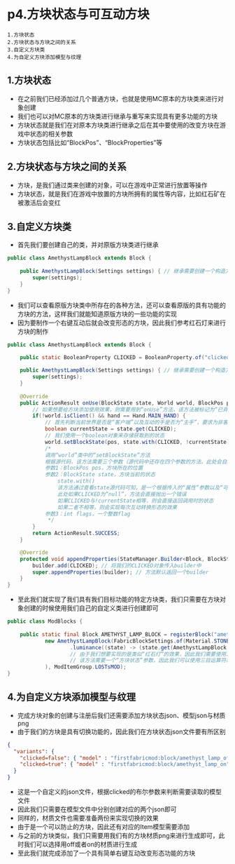 # p4.方块状态与可互动方块

    1.方块状态
    2.方块状态与方块之间的关系
    3.自定义方块类
    4.为自定义方块添加模型与纹理

## 1.方块状态
- 在之前我们已经添加过几个普通方块，也就是使用MC原本的方块类来进行对象创建
- 我们也可以对MC原本的方块类进行继承与重写来实现具有更多功能的方块
- 方块状态就是我们在对原本方块类进行继承之后在其中要使用的改变方块在游戏中状态的相关参数
- 方块状态包括比如“BlockPos”、“BlockProperties”等


## 2.方块状态与方块之间的关系
- 方块，是我们通过类来创建的对象，可以在游戏中正常进行放置等操作
- 方块状态，就是我们在游戏中放置的方块所拥有的属性等内容，比如红石矿在被激活后会变红


## 3.自定义方块类
- 首先我们要创建自己的类，并对原版方块类进行继承
```java
public class AmethystLampBlock extends Block {
    
    public AmethystLampBlock(Settings settings) { // 继承需要创建一个构造方法
        super(settings);
    }
}
```
- 我们可以查看原版方块类中所存在的各种方法，还可以查看原版的具有功能的方块的方法，这样我们就能知道原版方块的一些功能的实现
- 因为要制作一个右键互动后就会改变形态的方块，因此我们参考红石灯来进行方块的制作
```java
public class AmethystLampBlock extends Block {

    public static BooleanProperty CLICKED = BooleanProperty.of("clicked"); // 创建一个布尔属性对象来用于后续的条件判断
    
    public AmethystLampBlock(Settings settings) { // 继承需要创建一个构造方法
        super(settings);
    }
    
    @Override
    public ActionResult onUse(BlockState state, World world, BlockPos pos, PlayerEntity player, Hand hand, BlockHitResult hit) {
        // 如果想要给方块添加使用效果，则需要用到“onUse”方法，该方法被标记为“已弃用”，但是不影响我们对其进行重写
        if(!world.isClient() && hand == Hand.MAIN_HAND) {
            // 首先判断当前世界是否是“客户端”以及互动的手是否为“主手”，要求为非客户端以及主手
            boolean currentState = state.get(CLICKED);
            // 我们使用一个boolean对象来存储获取到的状态
            world.setBlockState(pos, state.with(CLICKED, !currentState), Block.NOTIFY_ALL);
            /* 
            调用“world”类中的“setBlockState”方法
            根据源代码，该方法需要三个参数（源代码中还存在四个参数的方法，此处会自动识别并调用三个参数的方法）
            参数1：BlockPos pos，方块所在的位置
            参数2：BlockState state，方块当前的状态
                state.with()
                该方法通过查看state源代码可知，是一个根据传入的“属性”参数以及“可比较Comparable”参数之间的关系来进行判断并返回不同值的方法
                此处如果CLICKED为“null”，方法会直接抛出一个错误
                如果CLICKED与!currentState相等，则会直接返回调用时的状态
                如果二者不相等，则会实现每次互动转换形态的效果
            参数3：int flags，一个整数flag
             */
        }
        return ActionResult.SUCCESS;
    }

    @Override
    protected void appendProperties(StateManager.Builder<Block, BlockState> builder) { // 原版方块类中的“附加属性”方法
        builder.add(CLICKED); // 将我们的CLICKED对象传入builder中
        super.appendProperties(builder); // 方法默认返回一个builder
    }
}
```
- 至此我们就实现了我们具有我们目标功能的特定方块类，我们只需要在方块对象创建的时候使用我们自己的自定义类进行创建即可
```java
public class ModBlocks {
    
    public static final Block AMETHYST_LAMP_BLOCK = registerBlock("amethyst_lamp_block",
            new AmethystLampBlock(FabricBlockSettings.of(Material.STONE).hardness(4.5F).requiresTool() // 使用自定义类进行方块对象的创建
                    .luminance((state) -> (state.get(AmethystLampBlock.CLICKED) ? 15 : 0)) // 三目运算符
                    // 由于我们想要实现的是类似“红石灯”的效果，因此我们需要使用.luminance()方法
                    // 该方法需要一个“方块状态”参数，因此我们可以使用三目运算符来实现切换功能
            ), ModItemGroup.LOSTsMOD);
}
```


## 4.为自定义方块添加模型与纹理
- 完成方块对象的创建与注册后我们还需要添加方块状态json、模型json与材质png
- 由于我们的方块是具有切换功能的，因此我们在方块状态json文件要有所区别
```json
{
  "variants": {
    "clicked=false": { "model" : "firstfabricmod:block/amethyst_lamp_off" },
    "clicked=true": { "model" : "firstfabricmod:block/amethyst_lamp_on" }
  }
}
```
- 这是一个自定义的json文件，根据clicked的布尔参数来判断需要读取的模型文件
- 因此我们只需要在模型文件中分别创建对应的两个json即可
- 同样的，材质文件也需要准备两份来实现切换的效果
- 由于是一个可以防止的方块，因此还有对应的Item模型需要添加
- 与之前的方块类似，我们只需要用我们有的方块材质png来进行生成即可，此时我们可以选择用off或者on的材质进行生成
- 至此我们就完成添加了一个具有简单右键互动改变形态功能的方块
